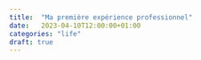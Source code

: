 ```yaml
---
title:  "Ma première expérience professionnel"
date:   2023-04-10T12:00:00+01:00
categories: "life"
draft: true
---
```

